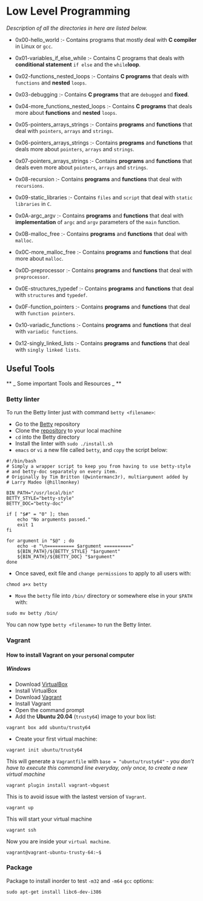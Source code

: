 # Low Level Programming

*Description of all the directories in here are listed below.*

* 0x00-hello_world :- Contains programs that mostly deal with **C compiler** in Linux or `gcc`.

* 0x01-variables_if_else_while :- Contains C programs that deals with **conditional statement** `if else` and the `while`**loop**.

* 0x02-functions_nested_loops :- Contains **C programs** that deals with `functions` and **nested** `loops`.

* 0x03-debugging :- Contains **C programs** that are `debugged` and **fixed**.

* 0x04-more_functions_nested_loops :- Contains **C programs** that deals more about **functions** and **nested** `loops`.

* 0x05-pointers_arrays_strings :- Contains **programs** and **functions** that deal with `pointers`, `arrays` and `strings`.

* 0x06-pointers_arrays_strings :- Contains **programs** and **functions** that deals more about `pointers`, `arrays` and `strings`.

* 0x07-pointers_arrays_strings :- Contains **programs** and **functions** that deals even more about `pointers`, `arrays`     and `strings`.

* 0x08-recursion :- Contains **programs** and **functions** that deal with `recursions`.

* 0x09-static_libraries :- Contains `files` and `script` that deal with `static libraries` in `C`.

* 0x0A-argc_argv :- Contains **programs** and **functions** that deal with **implementation** of `argc` and `argv` parameters  of the `main` function.

* 0x0B-malloc_free :- Contains **programs** and **functions** that deal with `malloc`.

* 0x0C-more_malloc_free :- Contains **programs** and **functions** that deal more about `malloc`.

* 0x0D-preprocessor :- Contains **programs** and **functions** that deal with `preprocessor`.

* 0x0E-structures_typedef :- Contains **programs** and **functions** that deal with `structures` and `typedef`.

* 0x0F-function_pointers :- Contains **programs** and **functions** that deal with `function pointers`.

* 0x10-variadic_functions :- Contains **programs** and **functions** that deal with `variadic functions`.

* 0x12-singly_linked_lists :- Contains **programs** and **functions** that deal with `singly linked lists`.

## Useful Tools

** _ Some important Tools and Resources _ **

### Betty linter

To run the Betty linter just with command `betty <filename>`:

* Go to the [Betty](https://github.com/holbertonschool/Betty) repository
* Clone the [repository](https://github.com/holbertonschool/Betty) to your local machine
* `cd` into the Betty directory
* Install the linter with `sudo ./install.sh`
* `emacs` or `vi` a new file called `betty`, and `copy` the script below:

```
#!/bin/bash
# Simply a wrapper script to keep you from having to use betty-style
# and betty-doc separately on every item.
# Originally by Tim Britton (@wintermanc3r), multiargument added by
# Larry Madeo (@hillmonkey)

BIN_PATH="/usr/local/bin"
BETTY_STYLE="betty-style"
BETTY_DOC="betty-doc"

if [ "$#" = "0" ]; then
    echo "No arguments passed."
    exit 1
fi

for argument in "$@" ; do
    echo -e "\n========== $argument =========="
    ${BIN_PATH}/${BETTY_STYLE} "$argument"
    ${BIN_PATH}/${BETTY_DOC} "$argument"
done
```
* Once saved, exit file and `change permissions` to apply to all users with:
```
chmod a+x betty
```
* `Move` the `betty` file into `/bin/` directory or somewhere else in your `$PATH` with:
```
sudo mv betty /bin/
```
You can now type `betty <filename>` to run the Betty linter.

### Vagrant

#### How to install Vagrant on your personal computer

##### Windows

* Download [VirtualBox](https://www.virtualbox.org/wiki/Downloads)
* Install VirtualBox
* Download [Vagrant](https://www.vagrantup.com/downloads)
* Install Vagrant
* Open the command prompt
* Add the **Ubuntu 20.04** (`trusty64`) image to your box list:

```
vagrant box add ubuntu/trusty64
```

* Create your first virtual machine:

```
vagrant init ubuntu/trusty64
```

This will generate a `Vagrantfile` with `base = "ubuntu/trusty64"` - *you don’t have to execute this command line everyday, only once, to create a new virtual machine*

```
vagrant plugin install vagrant-vbguest
```

This is to avoid issue with the lastest version of `Vagrant`.

```
vagrant up
```

This will start your virtual machine

```
vagrant ssh
```

Now you are inside your `virtual machine`.

```
vagrant@vagrant-ubuntu-trusty-64:~$
```

### Package
Package to install inorder to test `-m32` and `-m64` `gcc` options:

```
sudo apt-get install libc6-dev-i386
```
